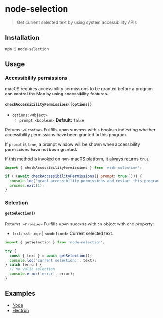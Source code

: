 # node-selection

> Get current selected text by using system accessibility APIs

## Installation

```sh
npm i node-selection
```

## Usage

### Accessibility permissions

macOS requires accessibility permissions to be granted before a program
can control the Mac by using accessibility features.

#### `checkAccessibilityPermissions([options])`

- `options`: `<Object>`
  - `prompt`: `<boolean>` **Default:** `false`

Returns: `<Promise>` Fullfills upon success with a boolean indicating
whether accessibility permissions have been granted to this program.

If `prompt` is `true`, a prompt window will be shown when accessibility
permissions have not been granted.

If this method is invoked on non-macOS platform, it always returns `true`.

```js
import { checkAccessibilityPermissions } from 'node-selection';

if (!(await checkAccessibilityPermissions({ prompt: true }))) {
  console.log('grant accessibility permissions and restart this program');
  process.exit(1);
}
```

### Selection

#### `getSelection()`

Returns: `<Promise>` Fullfills upon success with an object with one property:

- `text`: `<string>` | `<undefined>` Current selected text.

```js
import { getSelection } from 'node-selection';

try {
  const { text } = await getSelection();
  console.log('current selection:', text);
} catch (error) {
  // no valid selection
  console.error('error', error);
}
```

## Examples

- [Node](example/node-example)
- [Electron](example/electron-example)
